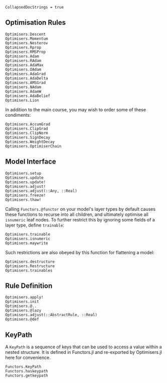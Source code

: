 ```@meta
CollapsedDocStrings = true
```

## Optimisation Rules

```@docs
Optimisers.Descent
Optimisers.Momentum
Optimisers.Nesterov
Optimisers.Rprop
Optimisers.RMSProp
Optimisers.Adam
Optimisers.RAdam
Optimisers.AdaMax
Optimisers.OAdam
Optimisers.AdaGrad
Optimisers.AdaDelta
Optimisers.AMSGrad
Optimisers.NAdam
Optimisers.AdamW
Optimisers.AdaBelief
Optimisers.Lion
```

In addition to the main course, you may wish to order some of these condiments:

```@docs
Optimisers.AccumGrad
Optimisers.ClipGrad
Optimisers.ClipNorm
Optimisers.SignDecay
Optimisers.WeightDecay
Optimisers.OptimiserChain
```

## Model Interface

```@docs
Optimisers.setup
Optimisers.update
Optimisers.update!
Optimisers.adjust!
Optimisers.adjust(::Any, ::Real)
Optimisers.freeze!
Optimisers.thaw!
```

Calling `Functors.@functor` on your model's layer types by default causes
these functions to recurse into all children, and ultimately optimise
all `isnumeric` leaf nodes.
To further restrict this by ignoring some fields of a layer type, define `trainable`:

```@docs
Optimisers.trainable
Optimisers.isnumeric
Optimisers.maywrite
```

Such restrictions are also obeyed by this function for flattening a model:

```@docs
Optimisers.destructure
Optimisers.Restructure
Optimisers.trainables
```

## Rule Definition

```@docs
Optimisers.apply!
Optimisers.init
Optimisers.@..
Optimisers.@lazy
Optimisers.adjust(::AbstractRule, ::Real)
Optimisers.@def
```

## KeyPath

A `KeyPath` is a sequence of keys that can be used to access a value within a nested structure.
It is defined in Functors.jl and re-exported by Optimisers.jl here for convenience.

```@docs
Functors.KeyPath
Functors.haskeypath
Functors.getkeypath
```
